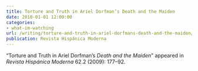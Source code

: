 ```yaml
---
title: Torture and Truth in Ariel Dorfman’s Death and the Maiden
date: 2010-01-01 12:00:00
categories: 
- what-im-watching
url: /writing/torture-and-truth-in-ariel-dorfmans-death-and-the-maiden/
publication: Revista Hispánica Moderna
---
```

“Torture and Truth in Ariel Dorfman’s <em>Death and the Maiden</em>” appeared in <em>Revista Hispánica Moderna</em> 62.2 (2009): 177–92.
